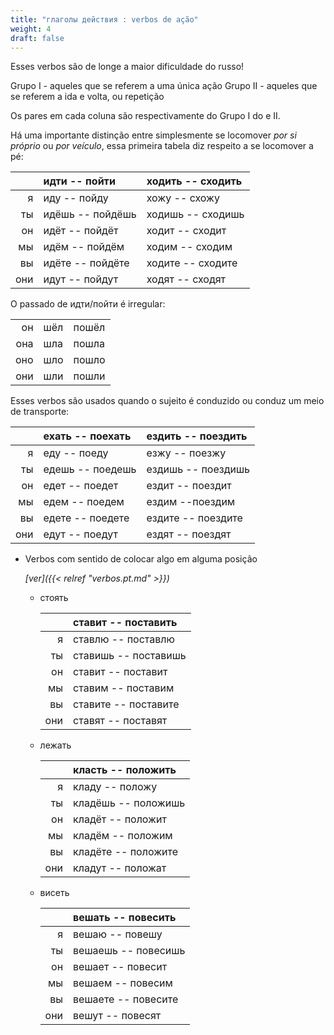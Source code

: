 ```yaml
---
title: "глаголы действия : verbos de ação"
weight: 4
draft: false
---
```


Esses verbos são de longe a maior dificuldade do russo!

Grupo I - aqueles que se referem a uma única ação
Grupo II - aqueles que se referem a ida e volta, ou repetição

Os pares em cada coluna são respectivamente do Grupo I do e II.

Há uma importante distinção entre simplesmente se locomover *por si próprio* ou *por veículo*, essa primeira tabela diz respeito a se locomover a pé:

||идти -- пойти|ходить -- сходить|
|--:|:--|:--|
|я|иду -- пойду|хожу -- схожу|
|ты|идёшь -- пойдёшь|ходишь -- сходишь|
|он|идёт -- пойдёт|ходит -- сходит|
|мы|идём -- пойдём|ходим -- сходим|
|вы|идёте -- пойдёте|ходите -- сходите|
|они|идут -- пойдут|ходят -- сходят|

O passado de идти/пойти é irregular: 

||||
|--:|--|--|
|он|шёл|пошёл|
|она|шла|пошла|
|оно|шло|пошло|
|они|шли|пошли|


Esses verbos são usados quando o sujeito é conduzido ou conduz um meio de transporte:

|| ехать -- поехать | ездить -- поездить |
|--:|:--|:--|
|я| еду -- поеду |езжу -- поезжу|
|ты| едешь -- поедешь |ездишь -- поездишь|
|он| едет -- поедет |ездит -- поездит|
|мы| едем -- поедем |ездим --поездим|
|вы| едете -- поедете |ездите -- поездите|
|они| едут  -- поедут |ездят -- поездят|


- Verbos com sentido de colocar algo em alguma posição

    *[ver]({{< relref "verbos.pt.md" >}})*

    - стоять 

        ||ставит -- поставить|
        |--:|:--|
        |я |ставлю -- поставлю|
        |ты|ставишь -- поставишь|
        |он|ставит  -- поставит|
        |мы|ставим  -- поставим|
        |вы|ставите -- поставите|
        |они|ставят -- поставят|

    - лежать

        ||класть -- положить|
        |--:|:--|
        |я| кладу -- положу|
        |ты| кладёшь -- положишь|
        |он| кладёт -- положит|
        |мы| кладём -- положим|
        |вы| кладёте -- положите|
        |они| кладут -- положат|

    - висеть
    
        || вешать -- повесить|
        |--:|:--|
        |я| вешаю -- повешу |
        |ты| вешаешь -- повесишь |
        |он| вешает -- повесит |
        |мы| вешаем -- повесим |
        |вы| вешаете -- повесите |
        |они| вешут -- повесят |

